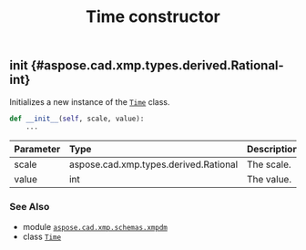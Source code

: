 ﻿---
title: Time constructor
second_title: Aspose.CAD for Python via .NET API References
description: 
type: docs
weight: 10
url: /aspose.cad.xmp.schemas.xmpdm/time/__init__/
is_root: false
---

## __init__ {#aspose.cad.xmp.types.derived.Rational-int}

Initializes a new instance of the [`Time`](/cad/python-net/aspose.cad.xmp.schemas.xmpdm/time) class.



```python
def __init__(self, scale, value):
    ...
```


| Parameter | Type | Description |
| :- | :- | :- |
| scale | aspose.cad.xmp.types.derived.Rational | The scale. |
| value | int | The value. |



### See Also
* module [`aspose.cad.xmp.schemas.xmpdm`](../../)
* class [`Time`](/cad/python-net/aspose.cad.xmp.schemas.xmpdm/time)
